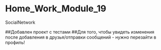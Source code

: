 # Home_Work_Module_19
SocialNetwork

##Добавлен проект с тестами
##Для того, чтобы увидеть изменения после добавления в друзья/отправки сообщений - нужно перезайти в профиль!
